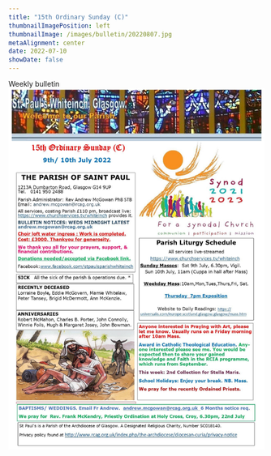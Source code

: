 ```yaml
---
title: "15th Ordinary Sunday (C)"
thumbnailImagePosition: left
thumbnailImage: /images/bulletin/20220807.jpg
metaAlignment: center
date: 2022-07-10
showDate: false
---
```


Weekly bulletin 
![](/images/bulletin/20220710.jpg) 